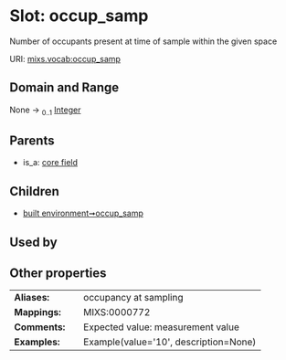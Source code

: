 
# Slot: occup_samp


Number of occupants present at time of sample within the given space

URI: [mixs.vocab:occup_samp](https://w3id.org/mixs/vocab/occup_samp)


## Domain and Range

None &#8594;  <sub>0..1</sub> [Integer](types/Integer.md)

## Parents

 *  is_a: [core field](core_field.md)

## Children

 *  [built environment➞occup_samp](built_environment_occup_samp.md)

## Used by


## Other properties

|  |  |  |
| --- | --- | --- |
| **Aliases:** | | occupancy at sampling |
| **Mappings:** | | MIXS:0000772 |
| **Comments:** | | Expected value: measurement value |
| **Examples:** | | Example(value='10', description=None) |

